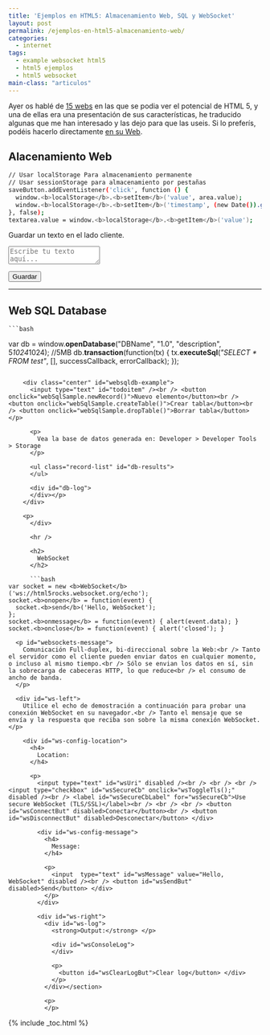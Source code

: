 ```yaml
---
title: 'Ejemplos en HTML5: Almacenamiento Web, SQL y WebSocket'
layout: post
permalink: /ejemplos-en-html5-almacenamiento-web/
categories:
  - internet
tags:
  - example websocket html5
  - html5 ejemplos
  - html5 websocket
main-class: "articulos"
---
```

Ayer os hablé de [15 webs][1] en las que se podia ver el potencial de HTML 5, y una de ellas era una presentación de sus características, he traducido algunas que me han interesado y las dejo para que las useis. Si lo preferís, podéis hacerlo directamente [en su Web][2].  
<!--ad-->

## Alacenamiento Web

```bash
// Usar localStorage Para almacenamiento permanente
// Usar sessionStorage para almacenamiento por pestañas
saveButton.addEventListener('click', function () {
  window.<b>localStorage</b>.<b>setItem</b>('value', area.value);
  window.<b>localStorage</b>.<b>setItem</b>('timestamp', (new Date()).getTime());
}, false);
textarea.value = window.<b>localStorage</b>.<b>getItem</b>('value');

```

<p id="localstorage-message">
  Guardar un texto en el lado cliente.
</p>

<textarea id="ta" placeholder="Escribe tu texto aquí..."></textarea>  
<button id="save-ta">Guardar</button>

<p id="ta-log">
  <p>
  </p>

  <hr />

  <div>
    <h2>
      Web SQL Database
    </h2>

    ```bash
var db = window.<b>openDatabase</b>("DBName", "1.0", "description", 5*1024*1024); //5MB
db.<b>transaction</b>(function(tx) {
  tx.<b>executeSql</b>(<em>"SELECT * FROM test"</em>, [], successCallback, errorCallback);
});

```

    <div class="center" id="websqldb-example">
      <input type="text" id="todoitem" /><br /> <button onclick="webSqlSample.newRecord()">Nuevo elemento</button><br /> <button onclick="webSqlSample.createTable()">Crear tabla</button><br /> <button onclick="webSqlSample.dropTable()">Borrar tabla</button> </p>

      <p>
        Vea la base de datos generada en: Developer > Developer Tools > Storage
      </p>

      <ul class="record-list" id="db-results">
      </ul>

      <div id="db-log">
      </div></p>
    </div>

    <p>
      </div>

      <hr />

      <h2>
        WebSocket
      </h2>

      ```bash
var socket = new <b>WebSocket</b>('ws://html5rocks.websocket.org/echo');
socket.<b>onopen</b> = function(event) {
  socket.<b>send</b>('Hello, WebSocket');
};
socket.<b>onmessage</b> = function(event) { alert(event.data); }
socket.<b>onclose</b> = function(event) { alert('closed'); }

```

      <p id="websockets-message">
        Comunicación Full-duplex, bi-direccional sobre la Web:<br /> Tanto el servidor como el cliente pueden enviar datos en cualquier momento, o incluso al mismo tiempo.<br /> Sólo se envian los datos en sí, sin la sobrecarga de cabeceras HTTP, lo que reduce<br /> el consumo de ancho de banda.
      </p>

      <div id="ws-left">
        Utilice el echo de demostración a continuación para probar una conexión WebSocket en su navegador.<br /> Tanto el mensaje que se envía y la respuesta que reciba son sobre la misma conexión WebSocket.</p>

        <div id="ws-config-location">
          <h4>
            Location:
          </h4>

          <p>
            <input type="text" id="wsUri" disabled /><br /> <br /> <br /> <input type="checkbox" id="wsSecureCb" onclick="wsToggleTls();" disabled /><br /> <label id="wsSecureCbLabel" for="wsSecureCb">Use secure WebSocket (TLS/SSL)</label><br /> <br /> <br /> <button id="wsConnectBut" disabled>Conectar</button><br /> <button id="wsDisconnectBut" disabled>Desconectar</button> </div>

            <div id="ws-config-message">
              <h4>
                Message:
              </h4>

              <p>
                <input  type="text" id="wsMessage" value="Hello, WebSocket" disabled /><br /> <button id="wsSendBut" disabled>Send</button> </div>
              </p>
            </div>

            <div id="ws-right">
              <div id="ws-log">
                <strong>Output:</strong> </p>

                <div id="wsConsoleLog">
                </div>

                <p>
                  <button id="wsClearLogBut">Clear log</button> </div>
                </p>
              </div></section>

              <p>
              </p>



 [1]: https://elbauldelprogramador.com/15-demostraciones-del-potencial-de/
 [2]: http://slides.html5rocks.com/#landing-slide

{% include _toc.html %}
